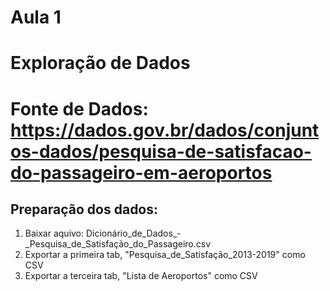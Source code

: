 # Aula 1

# Exploração de Dados

# Fonte de Dados: https://dados.gov.br/dados/conjuntos-dados/pesquisa-de-satisfacao-do-passageiro-em-aeroportos

## Preparação dos dados:

1.  Baixar aquivo: Dicionário_de_Dados_-_Pesquisa_de_Satisfação_do_Passageiro.csv
2.  Exportar a primeira tab, "Pesquisa_de_Satisfação_2013-2019" como CSV
3.  Exportar a terceira tab, "Lista de Aeroportos" como CSV
